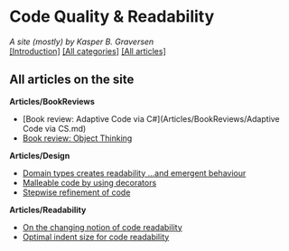 ﻿# Code Quality & Readability
*A site (mostly) by Kasper B. Graversen*
<br>[[Introduction]](https://github.com/kbilsted/CodeQualityAndReadability) [[All categories]](https://github.com/kbilsted/CodeQualityAndReadability/blob/master/AllTags.md) [[All articles]](https://github.com/kbilsted/CodeQualityAndReadability/blob/master/AllArticles.md)

## All articles on the site

**Articles/BookReviews**
* [Book review: Adaptive Code via C#](Articles/BookReviews/Adaptive Code via CS.md)
* [Book review: Object Thinking](Articles/BookReviews/ObjectThinking.md)


**Articles/Design**
* [Domain types creates readability ...and emergent behaviour](Articles/Design/DomainTypeAndEmergentBehaviour.md)
* [Malleable code by using decorators](Articles/Design/MalleableCodeUsingDecorators.md)
* [Stepwise refinement of code](Articles/Design/StepwiseRefinementOfCode.md)


**Articles/Readability**
* [On the changing notion of code readability](Articles/Readability/TheChangingNotionOfReadability.md)
* [Optimal indent size for code readability](Articles/Readability/OptimalIndentSizeForCodeReadability.md)





